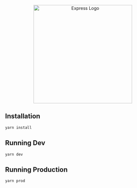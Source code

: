 <p align="center">
  <a href="https://expressjs.com/" target="blank"><img src="http://wanago.io/express.png" width="320" alt="Express Logo" /></a>
</p>

## Installation

```bash
yarn install
```

## Running Dev

```bash
yarn dev
```

## Running Production

```bash
yarn prod
```
